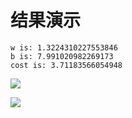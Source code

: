 # 结果演示

```
w is: 1.3224310227553846
b is: 7.991020982269173
cost is: 3.71183566054948
```

![](https://cdn.jsdelivr.net/gh/sun0225SUN/photos/images/202110051539880.png)

![](https://cdn.jsdelivr.net/gh/sun0225SUN/photos/images/202110051630308.png)
